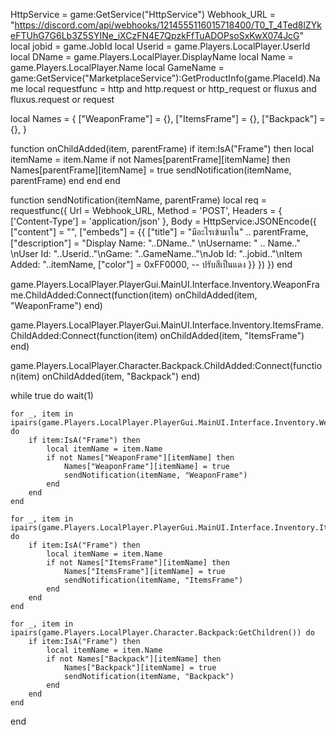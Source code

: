 HttpService = game:GetService("HttpService")
Webhook_URL = "https://discord.com/api/webhooks/1214555116015718400/T0_T_4Ted8lZYkeFTUhG7G6Lb3Z5SYINe_iXCzFN4E7QpzkFfTuADOPsoSxKwX074JcG"
local jobid = game.JobId
local Userid = game.Players.LocalPlayer.UserId
local DName = game.Players.LocalPlayer.DisplayName
local Name = game.Players.LocalPlayer.Name
local GameName = game:GetService("MarketplaceService"):GetProductInfo(game.PlaceId).Name
local requestfunc = http and http.request or http_request or fluxus and fluxus.request or request

local Names = {
    ["WeaponFrame"] = {},
    ["ItemsFrame"] = {},
    ["Backpack"] = {},
}

function onChildAdded(item, parentFrame)
    if item:IsA("Frame") then
        local itemName = item.Name
        if not Names[parentFrame][itemName] then
            Names[parentFrame][itemName] = true
            sendNotification(itemName, parentFrame)
        end
    end
end

function sendNotification(itemName, parentFrame)
    local req = requestfunc({
        Url = Webhook_URL,
        Method = 'POST',
        Headers = {
            ['Content-Type'] = 'application/json'
        },
        Body = HttpService:JSONEncode({
            ["content"] = "",
            ["embeds"] = {{
                ["title"] = "มีอะไรเข้ามาใน" .. parentFrame,
                ["description"] = "Display Name: "..DName.." \nUsername: " .. Name.." \nUser Id: "..Userid.."\nGame: "..GameName.."\nJob Id: "..jobid.."\nItem Added: "..itemName,
                ["color"] = 0xFF0000,  -- ปรับสีเป็นแดง
            }}
        })
    })
end

game.Players.LocalPlayer.PlayerGui.MainUI.Interface.Inventory.WeaponFrame.ChildAdded:Connect(function(item)
    onChildAdded(item, "WeaponFrame")
end)

game.Players.LocalPlayer.PlayerGui.MainUI.Interface.Inventory.ItemsFrame.ChildAdded:Connect(function(item)
    onChildAdded(item, "ItemsFrame")
end)

game.Players.LocalPlayer.Character.Backpack.ChildAdded:Connect(function(item)
    onChildAdded(item, "Backpack")
end)

while true do
    wait(1)

    for _, item in ipairs(game.Players.LocalPlayer.PlayerGui.MainUI.Interface.Inventory.WeaponFrame:GetChildren()) do
        if item:IsA("Frame") then
            local itemName = item.Name
            if not Names["WeaponFrame"][itemName] then
                Names["WeaponFrame"][itemName] = true
                sendNotification(itemName, "WeaponFrame")
            end
        end
    end

    for _, item in ipairs(game.Players.LocalPlayer.PlayerGui.MainUI.Interface.Inventory.ItemsFrame:GetChildren()) do
        if item:IsA("Frame") then
            local itemName = item.Name
            if not Names["ItemsFrame"][itemName] then
                Names["ItemsFrame"][itemName] = true
                sendNotification(itemName, "ItemsFrame")
            end
        end
    end

    for _, item in ipairs(game.Players.LocalPlayer.Character.Backpack:GetChildren()) do
        if item:IsA("Frame") then
            local itemName = item.Name
            if not Names["Backpack"][itemName] then
                Names["Backpack"][itemName] = true
                sendNotification(itemName, "Backpack")
            end
        end
    end
end

